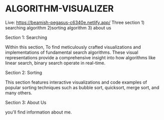 # ALGORITHM-VISUALIZER


Live: https://beamish-pegasus-c6340e.netlify.app/
Three section 1) searching algorithm 2)sorting algorithm 3) about us

Section 1: Searching

Within this section, To find meticulously crafted visualizations and implementations of fundamental search algorithms. These visual representations provide a comprehensive insight into how algorithms like linear search, binary search operate in real-time.

Section 2: Sorting

This section features interactive visualizations and code examples of popular sorting techniques such as bubble sort, quicksort, merge sort, and many others.

Section 3: About Us

you'll find information about me.
